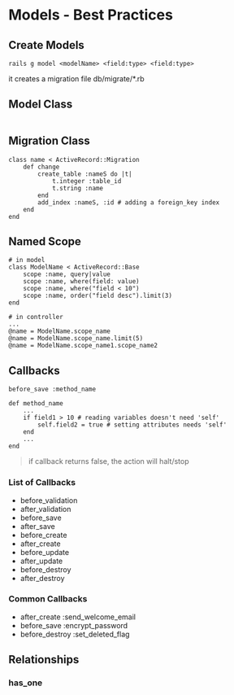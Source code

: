 # Models - Best Practices

## Create Models
```
rails g model <modelName> <field:type> <field:type>
```
it creates a migration file db/migrate/*.rb

## Model Class
```

```

## Migration Class
```
class name < ActiveRecord::Migration
    def change
        create_table :nameS do |t|
            t.integer :table_id
            t.string :name
        end
        add_index :nameS, :id # adding a foreign_key index
    end
end
```

## Named Scope

```
# in model
class ModelName < ActiveRecord::Base
	scope :name, query|value
	scope :name, where(field: value)
	scope :name, where("field < 10")
	scope :name, order("field desc").limit(3)
end

# in controller
...
@name = ModelName.scope_name
@name = ModelName.scope_name.limit(5)
@name = ModelName.scope_name1.scope_name2

```

## Callbacks
```
before_save :method_name

def method_name
    ...
    if field1 > 10 # reading variables doesn't need 'self'
        self.field2 = true # setting attributes needs 'self'
    end
    ... 
end
```
> if callback returns false, the action will halt/stop

### List of Callbacks
- before_validation
- after_validation
- before_save
- after_save
- before_create
- after_create
- before_update
- after_update
- before_destroy
- after_destroy

### Common Callbacks
- after_create :send_welcome_email
- before_save :encrypt_password
- before_destroy :set_deleted_flag

## Relationships

### has_one
    





